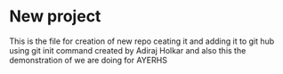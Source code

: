 # New project
This is the file for creation of new repo ceating it and adding it to git hub using git init command
created by Adiraj Holkar 
and also this the demonstration of we are doing for AYERHS